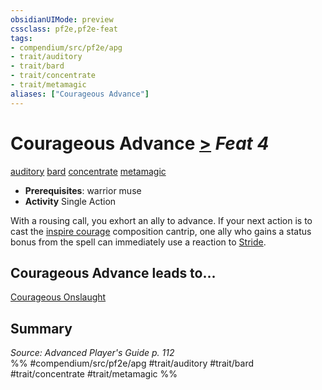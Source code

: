 ```yaml
---
obsidianUIMode: preview
cssclass: pf2e,pf2e-feat
tags:
- compendium/src/pf2e/apg
- trait/auditory
- trait/bard
- trait/concentrate
- trait/metamagic
aliases: ["Courageous Advance"]
---
```

# Courageous Advance  [>](rules/core-rulebook/chapter-9-playing-the-game.md#Actions "Single Action") *Feat 4*  
[auditory](rules/traits/auditory.md)  [bard](rules/traits/bard.md)  [concentrate](rules/traits/concentrate.md)  [metamagic](rules/traits/metamagic.md)  

- **Prerequisites**: warrior muse
- **Activity** Single Action

With a rousing call, you exhort an ally to advance. If your next action is to cast the [inspire courage](compendium/spells/inspire-courage.md) composition cantrip, one ally who gains a status bonus from the spell can immediately use a reaction to [Stride](rules/actions/stride.md).

## Courageous Advance leads to...

[Courageous Onslaught](compendium/feats/courageous-onslaught-apg.md)

## Summary

*Source: Advanced Player's Guide p. 112*  
%% #compendium/src/pf2e/apg #trait/auditory #trait/bard #trait/concentrate #trait/metamagic %%